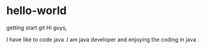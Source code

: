 # hello-world
getting start git
Hi guys,

  I have like to code java .I am java developer and enjoying the coding in java .
